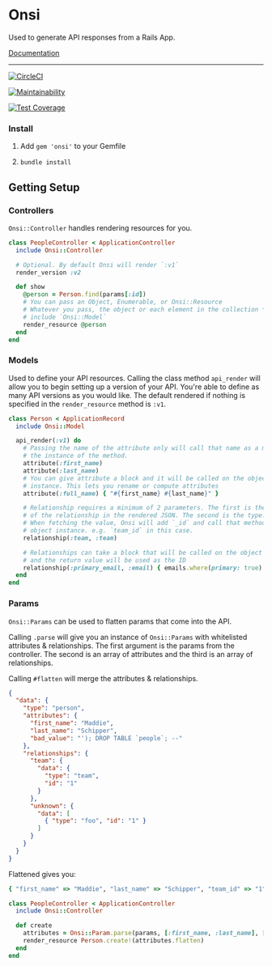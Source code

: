 # Onsi

Used to generate API responses from a Rails App.

[Documentation](https://www.rubydoc.info/gems/onsi)

***

[![CircleCI](https://circleci.com/gh/maddiesch/onsi.svg?style=svg)](https://circleci.com/gh/maddiesch/onsi)

[![Maintainability](https://api.codeclimate.com/v1/badges/8d21ec50b172146416c9/maintainability)](https://codeclimate.com/github/maddiesch/onsi/maintainability)

[![Test Coverage](https://api.codeclimate.com/v1/badges/8d21ec50b172146416c9/test_coverage)](https://codeclimate.com/github/maddiesch/onsi/test_coverage)

### Install

1. Add `gem 'onsi'` to your Gemfile

2. `bundle install`

## Getting Setup

### Controllers

`Onsi::Controller` handles rendering resources for you.

```ruby
class PeopleController < ApplicationController
  include Onsi::Controller

  # Optional. By default Onsi will render `:v1`
  render_version :v2

  def show
    @person = Person.find(params[:id])
    # You can pass an Object, Enumerable, or Onsi::Resource
    # Whatever you pass, the object or each element in the collection *MUST*
    # include `Onsi::Model`
    render_resource @person
  end
end
```

### Models

Used to define your API resources. Calling the class method `api_render` will
allow you to begin setting up a version of your API. You're able to define as
many API versions as you would like. The default rendered if nothing is
specified in the `render_resource` method is `:v1`.

```ruby
class Person < ApplicationRecord
  include Onsi::Model

  api_render(:v1) do
    # Passing the name of the attribute only will call that name as a method on
    # the instance of the method.
    attribute(:first_name)
    attribute(:last_name)
    # You can give attribute a block and it will be called on the object
    # instance. This lets you rename or compute attributes
    attribute(:full_name) { "#{first_name} #{last_name}" }

    # Relationship requires a minimum of 2 parameters. The first is the name
    # of the relationship in the rendered JSON. The second is the type.
    # When fetching the value, Onsi will add `_id` and call that method on the
    # object instance. e.g. `team_id` in this case.
    relationship(:team, :team)

    # Relationships can take a block that will be called on the object instance
    # and the return value will be used as the ID
    relationship(:primary_email, :email) { emails.where(primary: true).first.id }
  end
end
```

### Params

`Onsi::Params` can be used to flatten params that come into the API.

Calling `.parse` will give you an instance of `Onsi::Params` with whitelisted
attributes & relationships. The first argument is the params from the controller.
The second is an array of attributes and the third is an array of relationships.

Calling `#flatten` will merge the attributes & relationships.

```json
{
  "data": {
    "type": "person",
    "attributes": {
      "first_name": "Maddie",
      "last_name": "Schipper",
      "bad_value": "'); DROP TABLE `people`; --"
    },
    "relationships": {
      "team": {
        "data": {
          "type": "team",
          "id": "1"
        }
      },
      "unknown": {
        "data": [
          { "type": "foo", "id": "1" }
        ]
      }
    }
  }
}
```

Flattened gives you:

```ruby
{ "first_name" => "Maddie", "last_name" => "Schipper", "team_id" => "1" }
```

```ruby
class PeopleController < ApplicationController
  include Onsi::Controller

  def create
    attributes = Onsi::Param.parse(params, [:first_name, :last_name], [:team])
    render_resource Person.create!(attributes.flatten)
  end
end
```
